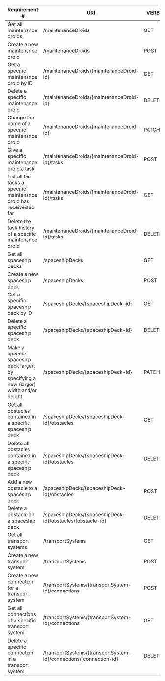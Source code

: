 |Requirement # | URI | VERB |
|---|---|---|
| Get all maintenance droids                                                                      | /maintenanceDroids | GET |
| Create a new maintenance droid                                                                  | /maintenanceDroids | POST |
| Get a specific maintenance droid by ID                                                          | /maintenanceDroids/{maintenanceDroid-id} | GET |
| Delete a specific maintenance droid                                                             | /maintenanceDroids/{maintenanceDroid-id} | DELETE |
| Change the name of a specific maintenance droid                                                 | /maintenanceDroids/{maintenanceDroid-id} | PATCH |
| Give a specific maintenance droid a task                                         | /maintenanceDroids/{maintenanceDroid-id}/tasks | POST |
| List all the tasks a specific maintenance droid has received so far                        | /maintenanceDroids/{maintenanceDroid-id}/tasks | GET |
| Delete the task history of a specific maintenance droid                                    | /maintenanceDroids/{maintenanceDroid-id}/tasks | DELETE |
| Get all spaceship decks                                                                 | /spaceshipDecks | GET |
| Create a new spaceship deck                                                             | /spaceshipDecks | POST |
| Get a specific spaceship deck by ID                                                     | /spaceshipDecks/{spaceshipDeck-id} | GET |
| Delete a specific spaceship deck                                                        | /spaceshipDecks/{spaceshipDeck-id} | DELETE |
| Make a specific spaceship deck larger, by specifying a new (larger) width and/or height | /spaceshipDecks/{spaceshipDeck-id} | PATCH |
| Get all obstacles contained in a specific spaceship deck                                  | /spaceshipDecks/{spaceshipDeck-id}/obstacles | GET |
| Delete all obstacles contained in a specific spaceship deck                               | /spaceshipDecks/{spaceshipDeck-id}/obstacles | DELETE |
| Add a new obstacle to a spaceship deck                                                    | /spaceshipDecks/{spaceshipDeck-id}/obstacles | POST |
| Delete a obstacle on a spaceship deck                                                     | /spaceshipDecks/{spaceshipDeck-id}/obstacles/{obstacle-id} | DELETE |
| Get all transport systems                                                            | /transportSystems | GET |
| Create a new transport system                                                        | /transportSystems | POST |
| Create a new connection for a transport system                                       | /transportSystems/{transportSystem-id}/connections | POST |
| Get all connections of a specific transport system                                   | /transportSystems/{transportSystem-id}/connections | GET |
| Delete a specific connection in a transport system                                   | /transportSystems/{transportSystem-id}/connections/{connection-id} | DELETE |